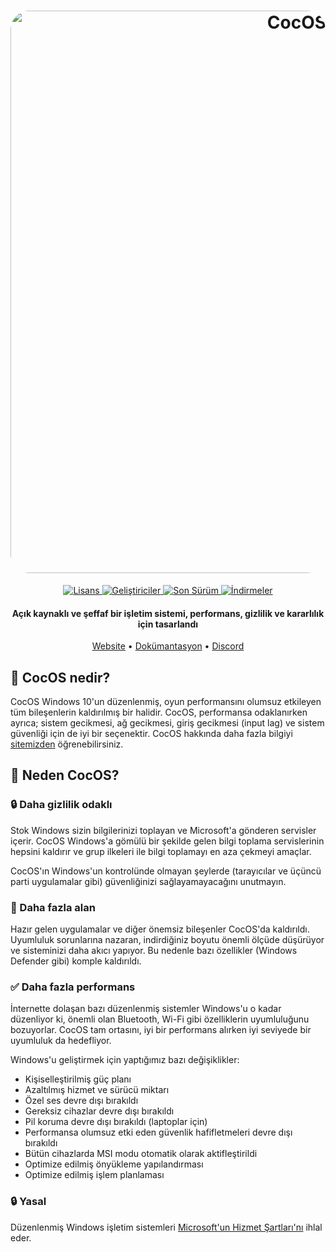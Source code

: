 <h1 align="center">
  <a href="https://cocos10.github.io"><img src="https://cdn.discordapp.com/attachments/1074407165856583801/1138876389471309965/img1.jpg" alt="CocOS" width="900" style="border-radius: 30px"></a>
</h1>
  <p align="center">
    <a href="https://img.shields.io/badge/Lisans%20-%201">
      <img alt="Lisans" src="https://img.shields.io/badge/GPL%20-%20GPL?style=flat-square&label=Lisans"/>
    </a>
    <a href="https://github.com/orgs/CocOS10/people">
      <img alt="Geliştiriciler" src="https://img.shields.io/badge/2%20-%202?style=flat-square&label=Geli%C5%9Ftiriciler" />
    </a>
    <a href="https://cocos10.github.io">
      <img alt="Son Sürüm" src="https://img.shields.io/badge/09%2008%2023%20-%2009%2008%2023?style=flat-square&label=Son%20S%C3%BCr%C3%BCm" />
    </a>
    <a href="https://cocos10.github.io">
      <img alt="İndirmeler" src="https://img.shields.io/badge/25%20-%2025?style=flat-square&label=%C4%B0ndirmeler" />
    </a>
  </p>
<h4 align="center">Açık kaynaklı ve şeffaf bir işletim sistemi, performans, gizlilik ve kararlılık için tasarlandı</h4>

<p align="center">
  <a href="https://atlasos.net">Website</a>
  •
  <a href="https://comingsoon.cocos10.github.io">Dokümantasyon</a>
  •
  <a href="https://discord.gg/jb2mB4JZav" target="_blank">Discord</a>
</p>

## 🤔 **CocOS nedir?**

CocOS Windows 10'un düzenlenmiş, oyun performansını olumsuz etkileyen tüm bileşenlerin kaldırılmış bir halidir. CocOS, performansa odaklanırken ayrıca; sistem gecikmesi, ağ gecikmesi, giriş gecikmesi (input lag) ve sistem güvenliği için de iyi bir seçenektir. CocOS hakkında daha fazla bilgiyi [sitemizden](https://cocos10.github.io) öğrenebilirsiniz.


## 👀 **Neden CocOS?**

### 🔒 Daha gizlilik odaklı
Stok Windows sizin bilgilerinizi toplayan ve Microsoft'a gönderen servisler içerir.
CocOS Windows'a gömülü bir şekilde gelen bilgi toplama servislerinin hepsini kaldırır ve grup ilkeleri ile bilgi toplamayı en aza çekmeyi amaçlar.

CocOS'ın Windows'un kontrolünde olmayan şeylerde (tarayıcılar ve üçüncü parti uygulamalar gibi) güvenliğinizi sağlayamayacağını unutmayın.

### 🚀 Daha fazla alan
Hazır gelen uygulamalar ve diğer önemsiz bileşenler CocOS'da kaldırıldı. Uyumluluk sorunlarına nazaran, indirdiğiniz boyutu önemli ölçüde düşürüyor ve sisteminizi daha akıcı yapıyor. Bu nedenle bazı özellikler (Windows Defender gibi) komple kaldırıldı.

### ✅ Daha fazla performans
İnternette dolaşan bazı düzenlenmiş sistemler Windows'u o kadar düzenliyor ki, önemli olan Bluetooth, Wi-Fi gibi özelliklerin uyumluluğunu bozuyorlar. CocOS tam ortasını, iyi bir performans alırken iyi seviyede bir uyumluluk da hedefliyor.

Windows'u geliştirmek için yaptığımız bazı değişiklikler:
- Kişiselleştirilmiş güç planı
- Azaltılmış hizmet ve sürücü miktarı
- Özel ses devre dışı bırakıldı
- Gereksiz cihazlar devre dışı bırakıldı
- Pil koruma devre dışı bırakıldı (laptoplar için)
- Performansa olumsuz etki eden güvenlik hafifletmeleri devre dışı bırakıldı
- Bütün cihazlarda MSI modu otomatik olarak aktifleştirildi
- Optimize edilmiş önyükleme yapılandırması
- Optimize edilmiş işlem planlaması

### 🔒 Yasal
Düzenlenmiş Windows işletim sistemleri [Microsoft'un Hizmet Şartları'nı](https://www.microsoft.com/en-us/Useterms/Retail/Windows/10/UseTerms_Retail_Windows_10_English.htm) ihlal eder.

